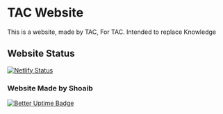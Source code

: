# TAC Website

This is a website, made by TAC, For TAC. Intended to replace Knowledge

## Website Status

[![Netlify Status](https://api.netlify.com/api/v1/badges/5ac77ec6-a5e7-4755-bc61-be01cd94a341/deploy-status)](https://app.netlify.com/sites/nayatel/deploys)

### Website Made by Shoaib

 [![Better Uptime Badge](https://betteruptime.com/status-badges/v1/monitor/eee9.svg)](https://betteruptime.com/?utm_source=status_badge)